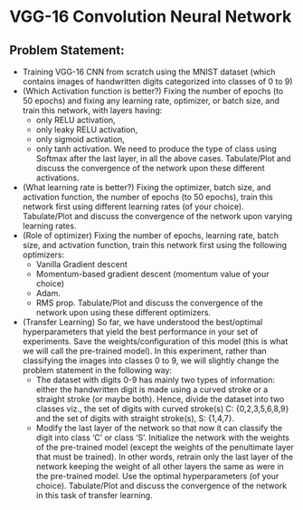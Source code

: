 # VGG-16 Convolution Neural Network
## Problem Statement:
* Training VGG-16 CNN from scratch using the MNIST dataset (which contains images of
handwritten digits categorized into classes of 0 to 9)
* (Which Activation function is better?) Fixing the number of epochs (to 50 epochs) and fixing any learning rate, optimizer, or batch size, and train this network, with layers having:
  - only RELU activation,
  - only leaky RELU activation,
  - only sigmoid activation,
  - only tanh activation.
We need to produce the type of class using Softmax after the last layer, in all the
above cases. Tabulate/Plot and discuss the convergence of the network upon these
different activations.
* (What learning rate is better?) Fixing the optimizer, batch size, and activation function, the number of epochs (to 50 epochs), train this network first using different learning rates (of your choice). Tabulate/Plot and discuss the convergence of the network upon varying learning rates.
* (Role of optimizer) Fixing the number of epochs, learning rate, batch size, and activation function, train this network first using the following optimizers:
  - Vanilla Gradient descent
  - Momentum-based gradient descent (momentum value of your choice)
  - Adam.
  - RMS prop.
Tabulate/Plot and discuss the convergence of the network upon using these different optimizers.
* (Transfer Learning) So far, we have understood the best/optimal hyperparameters that yield the best performance in your set of experiments. Save the weights/configuration of this model (this is what we will call the pre-trained model). In this experiment, rather than classifying the images into classes 0 to 9, we will slightly change the problem statement in the following way:
  - The dataset with digits 0-9 has mainly two types of information: either the handwritten digit is made using a curved stroke or a straight stroke (or maybe both). Hence, divide the dataset into two classes viz., the set of digits with curved stroke(s) C: {0,2,3,5,6,8,9} and the set of digits with straight stroke(s), S: {1,4,7}.
  - Modify the last layer of the network so that now it can classify the digit into class ‘C’ or class ‘S’. Initialize the network with the weights of the pre-trained model (except the weights of the penultimate layer that must be trained). In other words, retrain only the last layer of the network keeping the weight of all other layers the same as were in the pre-trained model.
Use the optimal hyperparameters (of your choice). Tabulate/Plot and discuss the convergence of the network in this task of transfer learning.
